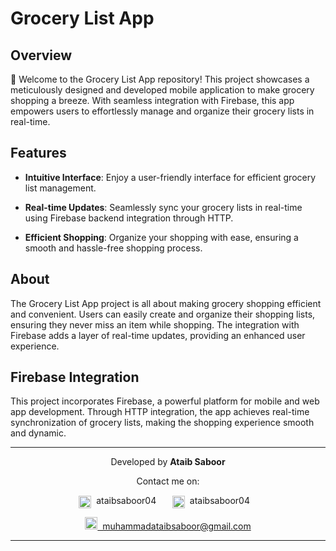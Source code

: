 # Grocery List App

## Overview

🛒 Welcome to the Grocery List App repository! This project showcases a meticulously designed and developed mobile application to make grocery shopping a breeze. With seamless integration with Firebase, this app empowers users to effortlessly manage and organize their grocery lists in real-time.

## Features

- **Intuitive Interface**: Enjoy a user-friendly interface for efficient grocery list management.

- **Real-time Updates**: Seamlessly sync your grocery lists in real-time using Firebase backend integration through HTTP.

- **Efficient Shopping**: Organize your shopping with ease, ensuring a smooth and hassle-free shopping process.

## About

The Grocery List App project is all about making grocery shopping efficient and convenient. Users can easily create and organize their shopping lists, ensuring they never miss an item while shopping. The integration with Firebase adds a layer of real-time updates, providing an enhanced user experience.

## Firebase Integration

This project incorporates Firebase, a powerful platform for mobile and web app development. Through HTTP integration, the app achieves real-time synchronization of grocery lists, making the shopping experience smooth and dynamic.

---

<p>
    <p align="center">Developed by <b>Ataib Saboor</b></p>
    <p align="center">Contact me on:</p>
    <p align="center">
        <a href="https://www.linkedin.com/in/ataibsaboor04" style="text-decoration: none; margin-right: 10px;">
            <img src="https://cdn-icons-png.flaticon.com/512/174/174857.png" alt="LinkedIn" width="20" height="20" style="vertical-align: middle;"> 
            &nbsp;ataibsaboor04
        </a>
        &nbsp;&nbsp;
        <a href="https://github.com/ataibsaboor04" style="text-decoration: none;">
            <img src="https://cdn-icons-png.flaticon.com/256/25/25231.png" alt="GitHub" width="20" height="20" style="vertical-align: middle;"> 
            &nbsp;ataibsaboor04
        </a>
        &nbsp;&nbsp;        
    </p>
    <p align="center">
        <a href="mailto:muhammadataibsaboor@gmail.com" target="_blank">
            <img src="https://upload.wikimedia.org/wikipedia/commons/thumb/7/7e/Gmail_icon_%282020%29.svg/2560px-Gmail_icon_%282020%29.svg.png" alt="Email Icon" height="20"> 
            &nbsp;muhammadataibsaboor@gmail.com
        </a>
    </p>
</p>

---
